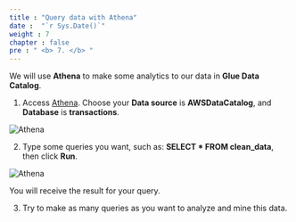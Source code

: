 ```yaml
---
title : "Query data with Athena"
date :  "`r Sys.Date()`" 
weight : 7
chapter : false
pre : " <b> 7. </b> "
---
```

   
We will use **Athena** to make some analytics to our data in **Glue Data Catalog**.

1. Access [Athena](https://s3.console.aws.amazon.com/athena/home). Choose your **Data source** is **AWSDataCatalog**, and **Database** is **transactions**.

![Athena](images/7.querydata/01-go_to_athena.png)

2. Type some queries you want, such as: **SELECT * FROM clean_data**, then click **Run**.

![Athena](images/7.querydata/02-type_query.png)

You will receive the result for your query.

3. Try to make as many queries as you want to analyze and mine this data.
